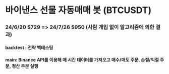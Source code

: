 # 바이낸스 선물 자동매매 봇 (BTCUSDT)

### 24/6/20 $729 => 24/7/26 $950 (사람 개입 없이 알고리즘에 의한 결과)

#### backtest : 전략 백테스팅
#### main: Binance API를 이용해 매 시간 데이터를 가져오고 매수/매도 주문, 손절/익절 주문, 청산 주문 실행
